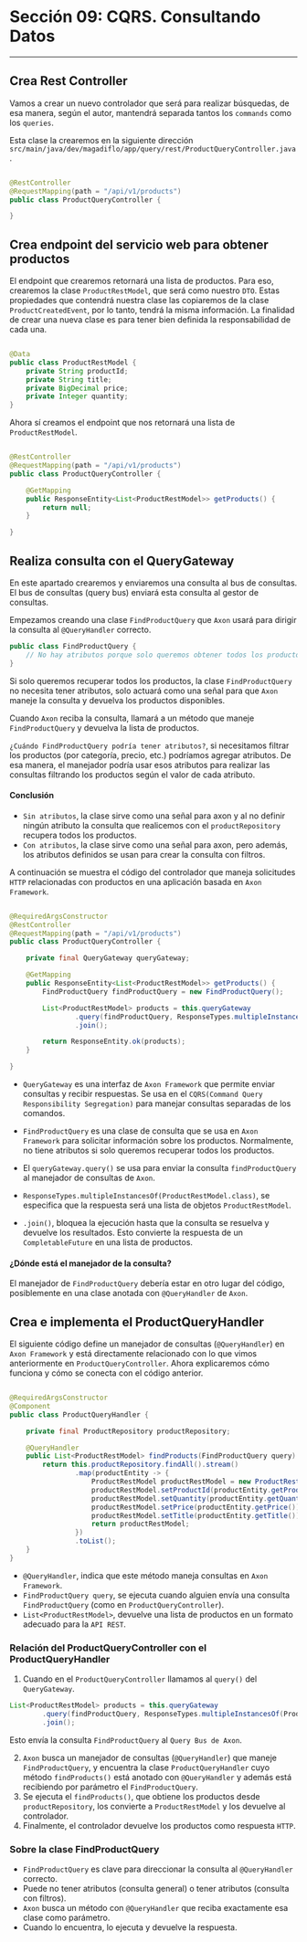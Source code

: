 # Sección 09: CQRS. Consultando Datos

---

## Crea Rest Controller

Vamos a crear un nuevo controlador que será para realizar búsquedas, de esa manera, según el autor, mantendrá separada
tantos los `commands` como los `queries`.

Esta clase la crearemos en la siguiente dirección
`src/main/java/dev/magadiflo/app/query/rest/ProductQueryController.java`.

````java

@RestController
@RequestMapping(path = "/api/v1/products")
public class ProductQueryController {

}
````

## Crea endpoint del servicio web para obtener productos

El endpoint que crearemos retornará una lista de productos. Para eso, crearemos la clase `ProductRestModel`, que será
como nuestro `DTO`. Estas propiedades que contendrá nuestra clase las copiaremos de la clase `ProductCreatedEvent`,
por lo tanto, tendrá la misma información. La finalidad de crear una nueva clase es para tener bien definida la
responsabilidad de cada una.

````java

@Data
public class ProductRestModel {
    private String productId;
    private String title;
    private BigDecimal price;
    private Integer quantity;
}
````

Ahora sí creamos el endpoint que nos retornará una lista de `ProductRestModel`.

````java

@RestController
@RequestMapping(path = "/api/v1/products")
public class ProductQueryController {

    @GetMapping
    public ResponseEntity<List<ProductRestModel>> getProducts() {
        return null;
    }

}
````

## Realiza consulta con el QueryGateway

En este apartado crearemos y enviaremos una consulta al bus de consultas. El bus de consultas (query bus) enviará esta
consulta al gestor de consultas.

Empezamos creando una clase `FindProductQuery` que `Axon` usará para dirigir la consulta al `@QueryHandler` correcto.

````java
public class FindProductQuery {
    // No hay atributos porque solo queremos obtener todos los productos
}
````

Si solo queremos recuperar todos los productos, la clase `FindProductQuery` no necesita tener atributos, solo actuará
como una señal para que `Axon` maneje la consulta y devuelva los productos disponibles.

Cuando `Axon` reciba la consulta, llamará a un método que maneje `FindProductQuery` y devuelva la lista de productos.

`¿Cuándo FindProductQuery podría tener atributos?`, si necesitamos filtrar los productos (por categoría, precio, etc.)
podríamos agregar atributos. De esa manera, el manejador podría usar esos atributos para realizar las consultas
filtrando los productos según el valor de cada atributo.

#### Conclusión

- `Sin atributos`, la clase sirve como una señal para axon y al no definir ningún atributo la consulta que realicemos
  con el `productRepository` recupera todos los productos.
- `Con atributos`, la clase sirve como una señal para axon, pero además, los atributos definidos se usan para crear la
  consulta con filtros.

A continuación se muestra el código del controlador que maneja solicitudes `HTTP` relacionadas con productos en una
aplicación basada en `Axon Framework`.

````java

@RequiredArgsConstructor
@RestController
@RequestMapping(path = "/api/v1/products")
public class ProductQueryController {

    private final QueryGateway queryGateway;

    @GetMapping
    public ResponseEntity<List<ProductRestModel>> getProducts() {
        FindProductQuery findProductQuery = new FindProductQuery();

        List<ProductRestModel> products = this.queryGateway
                .query(findProductQuery, ResponseTypes.multipleInstancesOf(ProductRestModel.class))
                .join();

        return ResponseEntity.ok(products);
    }

}
````

- `QueryGateway` es una interfaz de `Axon Framework` que permite enviar consultas y recibir respuestas. Se usa en el
  `CQRS(Command Query Responsibility Segregation)` para manejar consultas separadas de los comandos.


- `FindProductQuery` es una clase de consulta que se usa en `Axon Framework` para solicitar información sobre los
  productos. Normalmente, no tiene atributos si solo queremos recuperar todos los productos.


- El `queryGateway.query()` se usa para enviar la consulta `findProductQuery` al manejador de consultas de `Axon`.


- `ResponseTypes.multipleInstancesOf(ProductRestModel.class)`, se especifica que la respuesta será una lista de objetos
  `ProductRestModel`.


- `.join()`, bloquea la ejecución hasta que la consulta se resuelva y devuelve los resultados. Esto convierte la
  respuesta de un `CompletableFuture` en una lista de productos.

#### ¿Dónde está el manejador de la consulta?

El manejador de `FindProductQuery` debería estar en otro lugar del código, posiblemente en una clase anotada con
`@QueryHandler` de `Axon`.

## Crea e implementa el ProductQueryHandler

El siguiente código define un manejador de consultas (`@QueryHandler`) en `Axon Framework` y está directamente
relacionado con lo que vimos anteriormente en `ProductQueryController`. Ahora explicaremos cómo funciona y cómo se
conecta con el código anterior.

````java

@RequiredArgsConstructor
@Component
public class ProductQueryHandler {

    private final ProductRepository productRepository;

    @QueryHandler
    public List<ProductRestModel> findProducts(FindProductQuery query) {
        return this.productRepository.findAll().stream()
                .map(productEntity -> {
                    ProductRestModel productRestModel = new ProductRestModel();
                    productRestModel.setProductId(productEntity.getProductId());
                    productRestModel.setQuantity(productEntity.getQuantity());
                    productRestModel.setPrice(productEntity.getPrice());
                    productRestModel.setTitle(productEntity.getTitle());
                    return productRestModel;
                })
                .toList();
    }
}
````

- `@QueryHandler`, indica que este método maneja consultas en `Axon Framework`.
- `FindProductQuery query`, se ejecuta cuando alguien envía una consulta `FindProductQuery` (como en
  `ProductQueryController`).
- `List<ProductRestModel>`, devuelve una lista de productos en un formato adecuado para la `API REST`.

### Relación del ProductQueryController con el ProductQueryHandler

1. Cuando en el `ProductQueryController` llamamos al `query()` del `QueryGateway`.

````java
List<ProductRestModel> products = this.queryGateway
        .query(findProductQuery, ResponseTypes.multipleInstancesOf(ProductRestModel.class))
        .join();
````

Esto envía la consulta `FindProductQuery` al `Query Bus de Axon`.

2. `Axon` busca un manejador de consultas (`@QueryHandler`) que maneje `FindProductQuery`, y encuentra la clase
   `ProductQueryHandler` cuyo método `findProducts()` está anotado con `@QueryHandler` y además está recibiendo por
   parámetro el `FindProductQuery`.
3. Se ejecuta el `findProducts()`, que obtiene los productos desde `productRepository`, los convierte a
   `ProductRestModel` y los devuelve al controlador.
4. Finalmente, el controlador devuelve los productos como respuesta `HTTP`.

### Sobre la clase FindProductQuery

- `FindProductQuery` es clave para direccionar la consulta al `@QueryHandler` correcto.
- Puede no tener atributos (consulta general) o tener atributos (consulta con filtros).
- `Axon` busca un método con `@QueryHandler` que reciba exactamente esa clase como parámetro.
- Cuando lo encuentra, lo ejecuta y devuelve la respuesta.